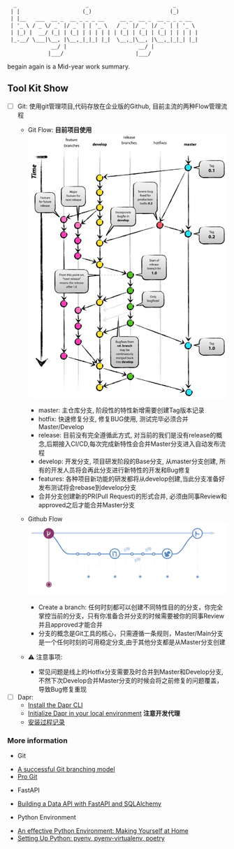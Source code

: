 ```
  _                      _                           _
 | |                    (_)                         (_)
 | |__   ___  __ _  __ _ _ _ __     __ _  __ _  __ _ _ _ __
 | '_ \ / _ \/ _` |/ _` | | '_ \   / _` |/ _` |/ _` | | '_ \ 
 | |_) |  __/ (_| | (_| | | | | | | (_| | (_| | (_| | | | | |
 |_.__/ \___|\__, |\__,_|_|_| |_|  \__,_|\__, |\__,_|_|_| |_|
              __/ |                       __/ |
             |___/                       |___/
```

begain again is a Mid-year work summary.

## Tool Kit Show
* [  ] Git: 使用git管理项目,代码存放在企业版的Github, 目前主流的两种Flow管理流程
    - Git Flow: **目前项目使用**
        ![GitFlow](./misc/git/git-flow.png)
        - master: 主仓库分支, 阶段性的特性新增需要创建Tag版本记录
        - hotfix: 快速修复分支, 修复BUG使用, 测试完毕必须合并Master/Develop
        - release: 目前没有完全遵循此方式, 对当前的我们是没有release的概念,后期接入CI/CD,每次完成新特性会合并Master分支进入自动发布流程
        - develop: 开发分支, 项目研发阶段的Base分支, 从master分支创建, 所有的开发人员将会再此分支进行新特性的开发和Bug修复
        - features: 各种项目新功能的研发都将从develop创建,当此分支准备好发布测试将会rebase到develop分支
        - 合并分支创建新的PR(Pull Request)的形式合并, 必须由同事Review和approved之后才能合并Master分支

    - Github Flow
        ![GitHub Flow](./misc/git/Github-Flow.png)
        - Create a branch: 任何时刻都可以创建不同特性目的的分支，你完全掌控当前的分支，只有你准备合并分支的时候需要被你的同事Review并且approved才能合并
        - 分支的概念是Git工具的核心，只需遵循一条规则，Master/Main分支是一个任何时刻的可用稳定分支,由于其他分支都是从Master分支创建
    - ⚠️  注意事项:
        - 常见问题是线上的Hotfix分支需要及时合并到Master和Develop分支, 不然下次Develop合并Master分支的时候会将之前修复的问题覆盖，导致Bug修复重现
* [  ] Dapr:
    - [Install the Dapr CLI](https://docs.dapr.io/getting-started/install-dapr-cli/)
    - [Initialize Dapr in your local environment](https://docs.dapr.io/getting-started/install-dapr-selfhost/) **注意开发代理**
    - [安装过程记录](./docs/tools/dapr/README.md)
   

### More information
* Git
- [A successful Git branching model](https://nvie.com/posts/a-successful-git-branching-model/)
- [Pro Git](https://git-scm.com/book/en/v2)

* FastAPI
- [Building a Data API with FastAPI and SQLAlchemy](https://towardsdatascience.com/fastapi-cloud-database-loading-with-python-1f531f1d438a)

* Python Environment
- [An effective Python Environment: Making Yourself at Home](https://realpython.com/effective-python-environment/)
- [Setting Up Python: pyenv, pyenv-virtualenv, poetry](https://duncanleung.com/set-up-python-pyenv-virtualenv-poetry/)